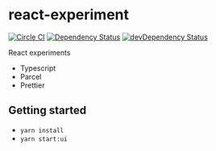 # react-experiment
[![Circle CI](https://circleci.com/gh/Lugribossk/react-experiment.svg?style=shield)](https://circleci.com/gh/Lugribossk/react-experiment)
[![Dependency Status](https://david-dm.org/Lugribossk/react-experiment.svg)](https://david-dm.org/Lugribossk/react-experiment)
[![devDependency Status](https://david-dm.org/Lugribossk/react-experiment/dev-status.svg)](https://david-dm.org/Lugribossk/react-experiment#info=devDependencies)

React experiments

- Typescript
- Parcel
- Prettier

## Getting started

- `yarn install`
- `yarn start:ui`
